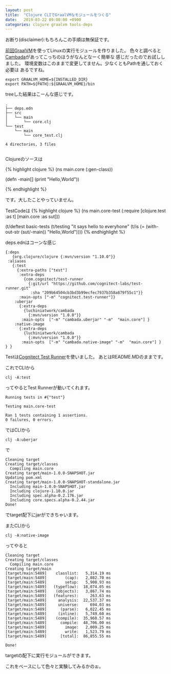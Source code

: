 ```yaml
---
layout: post
title:  "Clojure CLIでGraalVMなモジュールをつくる"
date:   2019-03-22 09:00:00 +0900
categories: clojure graalvm tools-deps
---
```

お断り(disclaimer):もちろんこの手順は無保証です。

[前回][before][GraalVM][graalvm]を使ってLinuxの実行モジュールを作りました。
色々と調べると[Cambada][cambada]があってこっちのほうがなんとなーく簡単な
感じだったのでお試ししました。
環境変数はこのままで変更してません。少なくともPathを通しておく必要は
あるですね。

~~~
export GRAALVM_HOME=${INSTALLED_DIR}
export PATH=${PATH}:${GRAALVM_HOME}/bin
~~~

treeした結果はこーんな感じです。

~~~
.
├── deps.edn
├── src
│   └── main
│       └── core.clj
└── test
    └── main
        └── core_test.clj

4 directories, 3 files


~~~
Clojureのソースは

{% highlight clojure %}
(ns main.core
  (:gen-class))

(defn -main[]
  (print "Hello,World"))

{% endhighlight %}

です。大したことやっていません。

TestCodeは
{% highlight clojure %}
(ns main.core-test
  (:require [clojure.test :as t]
            [main.core :as sut]))

(t/deftest basic-tests
  (t/testing "it says hello to everyhone"
    (t/is (= (with-out-str (sut/-main)) "Hello,World"))))
{% endhighlight %}

deps.ednはコーンな感じ
~~~
{:deps
   {org.clojure/clojure {:mvn/version "1.10.0"}}
 :aliases
   {:test
     {:extra-paths ["test"]
      :extra-deps 
        {com.cognitect/test-runner 
          {:git/url "https://github.com/cognitect-labs/test-runner.git"
           :sha "209b64504cb3bd3b99ecfec7937b358a879f55c1"}}
      :main-opts ["-m" "cognitect.test-runner"]}
    :uberjar
      {:extra-deps
        {luchiniatwork/cambada
          {:mvn/version "1.0.0"}}
       :main-opts  ["-m" "cambada.uberjar" "-m"  "main.core"] }
    :native-image
      {:extra-deps
        {luchiniatwork/cambada
          {:mvn/version "1.0.0"}}
       :main-opts  ["-m" "cambada.native-image" "-m"  "main.core"] }
} }

~~~
Testは[Cognitect Test Runner][testrunner]を使いました。
あとはREADME.MDのままです。

これでCLIから
~~~
clj -A:test
~~~
ってやるとTest Runnerが動いてくれます。
~~~
Running tests in #{"test"}

Testing main.core-test

Ran 1 tests containing 1 assertions.
0 failures, 0 errors.
~~~

ではCLIから
~~~
clj -A:uberjar
~~~
で
~~~
Cleaning target
Creating target/classes
  Compiling main.core
Creating target/main-1.0.0-SNAPSHOT.jar
Updating pom.xml
Creating target/main-1.0.0-SNAPSHOT-standalone.jar
  Including main-1.0.0-SNAPSHOT.jar
  Including clojure-1.10.0.jar
  Including spec.alpha-0.2.176.jar
  Including core.specs.alpha-0.2.44.jar
Done!
~~~
でtarget配下にjarができちゃいます。

またCLIから
~~~
clj -A:native-image
~~~
ってやると
~~~
Cleaning target
Creating target/classes
  Compiling main.core
Creating target/main
[target/main:5489]    classlist:   5,314.19 ms
[target/main:5489]        (cap):   2,082.70 ms
[target/main:5489]        setup:   5,900.93 ms
[target/main:5489]   (typeflow):  18,074.05 ms
[target/main:5489]    (objects):   3,867.74 ms
[target/main:5489]   (features):     263.63 ms
[target/main:5489]     analysis:  22,537.37 ms
[target/main:5489]     universe:     694.03 ms
[target/main:5489]      (parse):   6,022.45 ms
[target/main:5489]     (inline):   5,749.60 ms
[target/main:5489]    (compile):  35,960.57 ms
[target/main:5489]      compile:  48,706.00 ms
[target/main:5489]        image:   2,009.25 ms
[target/main:5489]        write:   1,523.79 ms
[target/main:5489]      [total]:  86,855.55 ms

Done!
~~~

targetの配下に実行モジュールができます。

これをベースにして色々と実験してみるかのぉ。

[cambada]: https://github.com/luchiniatwork/cambada
[before]: https://hikazoh.github.io/blog/clojure/graalvm/2019/03/19/graalvm-clojure.html
[graalvm]: https://www.graalvm.org/
[testrunner]: https://github.com/cognitect-labs/test-runner

